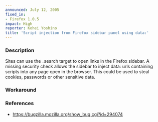 ```yaml
---
announced: July 12, 2005
fixed_in:
- Firefox 1.0.5
impact: High
reporter: Kohei Yoshino
title: 'Script injection from Firefox sidebar panel using data:'
---
```


<h3>Description</h3>

<p>Sites can use the _search target to open links in the Firefox sidebar. A
missing security check allows the sidebar to inject data: urls containing
scripts into any page open in the browser. This could be used to steal
cookies, passwords or other sensitive data.</p>

<h3>Workaround</h3>

<h3>References</h3>

<ul>
<li><a href="https://bugzilla.mozilla.org/show_bug.cgi?id=294074">
https://bugzilla.mozilla.org/show_bug.cgi?id=294074</a></li>
</ul>



